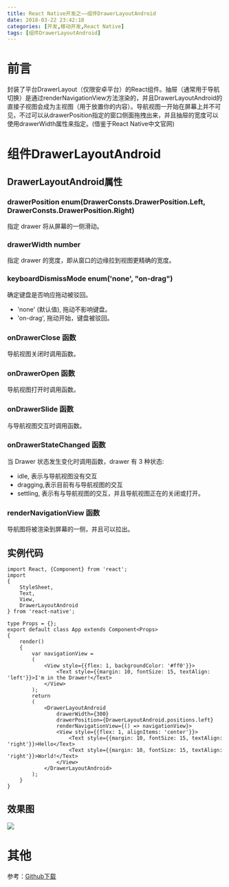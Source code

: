 ```yaml
---
title: React Native开发之——组件DrawerLayoutAndroid
date: 2018-03-22 23:42:18
categories: [开发,移动开发,React Native]
tags: [组件DrawerLayoutAndroid]
---
```

# 前言 
封装了平台DrawerLayout（仅限安卓平台）的React组件。抽屉（通常用于导航切换）是通过renderNavigationView方法渲染的，并且DrawerLayoutAndroid的直接子视图会成为主视图（用于放置你的内容）。导航视图一开始在屏幕上并不可见，不过可以从drawerPosition指定的窗口侧面拖拽出来，并且抽屉的宽度可以使用drawerWidth属性来指定。(借鉴于React Native中文官网)  

<!--more-->

# 组件DrawerLayoutAndroid
## DrawerLayoutAndroid属性 

### drawerPosition enum(DrawerConsts.DrawerPosition.Left, DrawerConsts.DrawerPosition.Right)

指定 drawer 将从屏幕的一侧滑动。
### drawerWidth number
指定 drawer 的宽度，即从窗口的边缘拉到视图更精确的宽度。
### keyboardDismissMode enum('none', "on-drag")
确定键盘是否响应拖动被驳回。

- 'none' (默认值), 拖动不影响键盘。
- 'on-drag', 拖动开始，键盘被驳回。

### onDrawerClose 函数
导航视图关闭时调用函数。
### onDrawerOpen 函数
导航视图打开时调用函数。
### onDrawerSlide 函数
与导航视图交互时调用函数。
### onDrawerStateChanged 函数
当 Drawer 状态发生变化时调用函数，drawer 有 3 种状态:

- idle, 表示与导航视图没有交互
- dragging,表示目前有与导航视图的交互 
- settling, 表示有与导航视图的交互，并且导航视图正在的关闭或打开。

### renderNavigationView 函数
导航图将被渲染到屏幕的一侧，并且可以拉出。

## 实例代码 

	import React, {Component} from 'react';
	import 
	{
    	StyleSheet,
    	Text,
    	View,
    	DrawerLayoutAndroid
	} from 'react-native';

	type Props = {};
	export default class App extends Component<Props> 
	{
    	render() 
		{
        	var navigationView = 
			(
            	<View style={{flex: 1, backgroundColor: '#ff0'}}>
                	<Text style={{margin: 10, fontSize: 15, textAlign: 'left'}}>I'm in the Drawer!</Text>
            	</View>
        	);
        	return 
			(
                <DrawerLayoutAndroid
                    drawerWidth={300}
                    drawerPosition={DrawerLayoutAndroid.positions.left}
                    renderNavigationView={() => navigationView}>
                    <View style={{flex: 1, alignItems: 'center'}}>
                        <Text style={{margin: 10, fontSize: 15, textAlign: 'right'}}>Hello</Text>
                        <Text style={{margin: 10, fontSize: 15, textAlign: 'right'}}>World!</Text>
                    </View>
                </DrawerLayoutAndroid>
        	);
    	}
	}
## 效果图 
![][1]  
# 其他 
参考：[Github下载][2]

[1]: http://p4ykqh02p.bkt.clouddn.com/rn-drawerLayoutandroid.gif
[2]: https://github.com/PGzxc/RN_DrawerLayoutAndroid

